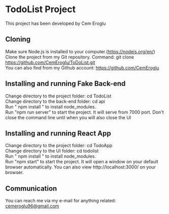 # TodoList Project
This project has been developed by Cem Eroglu

## Cloning
  Make sure Node.js is installed to your computer.(https://nodejs.org/en/)<br/>
  Clone the project from my Git repository. Command: git clone https://github.com/CemEroglu/ToDoList.git <br/>
  You can also find from my Github account: https://github.com/CemEroglu <br/>

## Installing and running Fake Back-end
  Change directory to the project folder: cd TodoList <br/>
  Change directory to the back-end folder: cd api <br/>
  Run " npm install " to install node_modules. <br/>
  Run "npm run server" to start the project. It will serve from 7000 port. Don't close the command line until when you will also close the UI <br/>

## Installing and running React App 
  Change directory to the project folder: cd TodoApp <br/>
  Change directory to the UI folder: cd todolist <br/>
  Run " npm install " to install node_modules. <br/>
  Run "npm start" to start the project. It will open a window on your default browser automatically. You can also view http://localhost:3000/ on your browser. <br/>

## Communication
You can reach me via my e-mail for anything related: cemeroglu96@gmail.com
